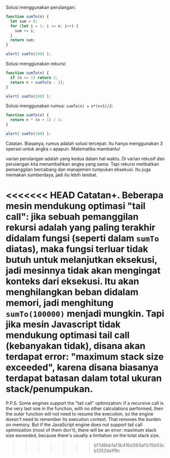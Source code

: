 Solusi menggunakan perulangan:

```js run
function sumTo(n) {
  let sum = 0;
  for (let i = 1; i <= n; i++) {
    sum += i;
  }
  return sum;
}

alert( sumTo(100) );
```

Solusi menggunakan rekursi:

```js run
function sumTo(n) {
  if (n == 1) return 1;
  return n + sumTo(n - 1);
}

alert( sumTo(100) );
```

Solusi menggunakan rumus: `sumTo(n) = n*(n+1)/2`:

```js run
function sumTo(n) {
  return n * (n + 1) / 2;
}

alert( sumTo(100) );
```

Catatan. Biasanya, rumus adalah solusi tercepat. Itu hanya menggunakan 3 operasi untuk angka `n` apapun. Matematika mambantu!

varian perulangan adalah yang kedua dalam hal waktu. Di varian rekusif dan perulangan kita menambahkan angka yang sama. Tapi rekursi melibatkan pemanggilan bercabang dan manajemen tumpukan eksekusi. Itu juga memakan sumberdaya, jadi itu lebih lambat.

<<<<<<< HEAD
Catatan+. Beberapa mesin mendukung optimasi "tail call": jika sebuah pemanggilan rekursi adalah yang paling terakhir didalam fungsi (seperti dalam `sumTo` diatas), maka fungsi terluar tidak butuh untuk melanjutkan eksekusi, jadi mesinnya tidak akan mengingat konteks dari eksekusi. Itu akan menghilangkan beban didalam memori, jadi menghitung `sumTo(100000)` menjadi mungkin. Tapi jika mesin Javascript tidak mendukung optimasi tail call (kebanyakan tidak), disana akan terdapat error: "maximum stack size exceeded", karena disana biasanya terdapat batasan dalam total ukuran stack/penumpukan.
=======
P.P.S. Some engines support the "tail call" optimization: if a recursive call is the very last one in the function, with no other calculations performed, then the outer function will not need to resume the execution, so the engine doesn't need to remember its execution context. That removes the burden on memory. But if the JavaScript engine does not support tail call optimization (most of them don't), there will be an error: maximum stack size exceeded, because there's usually a limitation on the total stack size.
>>>>>>> bf7d8bb1af3b416d393af1c15b03cb1352da1f9c
